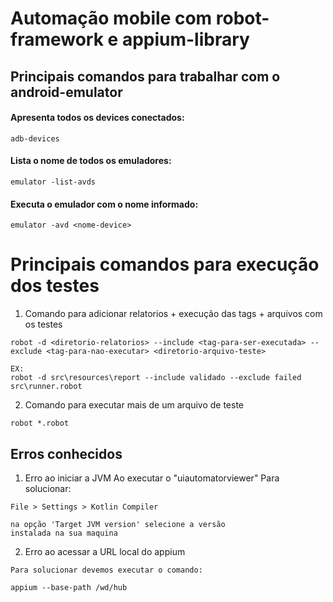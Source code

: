 # Automação mobile com robot-framework e appium-library


## Principais comandos para trabalhar com o android-emulator

#### Apresenta todos os devices conectados:
`adb-devices`
#### Lista o nome de todos os emuladores:
`emulator -list-avds`
#### Executa o emulador com o nome informado:
`emulator -avd <nome-device>`

# Principais comandos para execução dos testes
1. Comando para adicionar relatorios + execução das tags + arquivos com os testes
```
robot -d <diretorio-relatorios> --include <tag-para-ser-executada> --exclude <tag-para-nao-executar> <diretorio-arquivo-teste>
```
```
EX:
robot -d src\resources\report --include validado --exclude failed src\runner.robot
```
2. Comando para executar mais de um arquivo de teste
```
robot *.robot
```

## Erros conhecidos

1. Erro ao iniciar a JVM Ao executar o "uiautomatorviewer"
Para solucionar:
```
File > Settings > Kotlin Compiler

na opção 'Target JVM version' selecione a versão
instalada na sua maquina
```
2. Erro ao acessar a URL local do appium
```
Para solucionar devemos executar o comando:

appium --base-path /wd/hub
```

